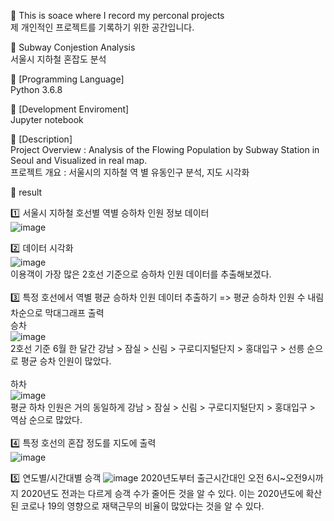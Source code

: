 :book: This is soace where I record my perconal projects <br/>
제 개인적인 프로젝트를 기록하기 위한 공간입니다.

:round_pushpin: Subway Conjestion Analysis <br/>
서울시 지하철 혼잡도 분석

:round_pushpin: [Programming Language] <br/>
Python 3.6.8

:round_pushpin: [Development Enviroment] <br/>
Jupyter notebook

:round_pushpin: [Description] <br/>
Project Overview : Analysis of the Flowing Population by Subway Station in Seoul and Visualized in real map. <br/>
프로젝트 개요 : 서울시의 지하철 역 별 유동인구 분석, 지도 시각화

:round_pushpin: result <br/>

:one: 서울시 지하철 호선별 역별 승하차 인원 정보 데이터<br/>
![image](https://user-images.githubusercontent.com/102573192/223920418-aa43ba47-c028-4fb2-ba04-3946c73a1592.png)<br/>

:two: 데이터 시각화<br/>
![image](https://user-images.githubusercontent.com/102573192/223919172-f25b36d1-46d9-41ba-9a1a-c323009da2d2.png)<br/>
이용객이 가장 많은 2호선 기준으로 승하차 인원 데이터를 추출해보겠다.<br/>
<br/>
:three: 특정 호선에서 역별 평균 승하차 인원 데이터 추출하기 => 평균 승하차 인원 수 내림차순으로 막대그래프 출력<br/>
승차<br/>
![image](https://user-images.githubusercontent.com/102573192/223920823-7ed1f037-7b8a-482f-b004-08cae458050b.png)<br/>
2호선 기준 6월 한 달간 강남 > 잠실 > 신림 > 구로디지털단지 > 홍대입구 > 선릉 순으로 평균 승차 인원이 많았다.<br/>
<br/>
하차<br/>
![image](https://user-images.githubusercontent.com/102573192/223920957-2c49917b-fdc2-42ad-85d0-d5c284836552.png)<br/>
평균 하차 인원은 거의 동일하게 강남 > 잠실 > 신림 > 구로디지털단지 > 홍대입구 > 역삼 순으로 많았다.<br/>
<br/>
:four: 특정 호선의 혼잡 정도를 지도에 출력<br/>
![image](https://user-images.githubusercontent.com/102573192/209819450-26b5c734-3dc3-4bc4-ba0b-ea2a29b33515.png)<br/>

:five: 연도별/시간대별 승객 
![image](https://user-images.githubusercontent.com/102573192/223921977-f35476c7-9c0b-434d-861b-956cdedcd657.png)
2020년도부터 출근시간대인 오전 6시~오전9시까지 2020년도 전과는 다르게 승객 수가 줄어든 것을 알 수 있다. 이는 2020년도에 확산된 코로나 19의 영향으로 재택근무의 비율이 많았다는 것을 알 수 있다.

